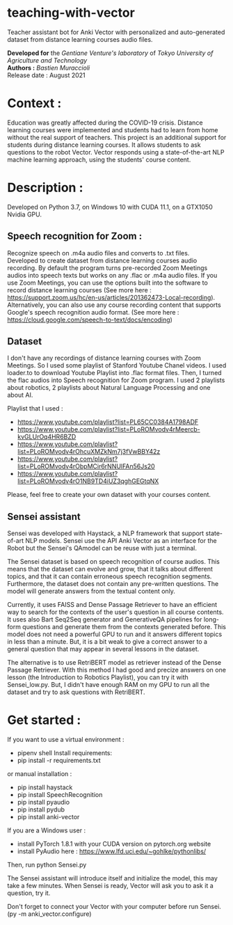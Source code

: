 # teaching-with-vector
Teacher assistant bot for Anki Vector with personalized and auto-generated dataset from distance learning courses audio files.

**Developed for** the *Gentiane Venture's laboratory* of *Tokyo University of Agriculture and Technology*  
**Authors :** *Bastien Muraccioli*  
Release date : August 2021

# Context :
Education was greatly affected during the COVID-19 crisis.
Distance learning courses were implemented and students had to learn from home without the real support of teachers.
This project is an additional support for students during distance learning courses.
It allows students to ask questions to the robot Vector. Vector responds using a state-of-the-art NLP machine learning approach, using the students' course content.

# Description :
Developed on Python 3.7, on Windows 10 with CUDA 11.1, on a GTX1050 Nvidia GPU.
## Speech recognition for Zoom :
Recognize speech on .m4a audio files and converts to .txt files.  
Developed to create dataset from distance learning courses audio recording.
By default the program turns pre-recorded Zoom Meetings audios into speech texts but works on any .flac or .m4a audio files.
If you use Zoom Meetings, you can use the options built into the software to record distance learning courses (See more here : https://support.zoom.us/hc/en-us/articles/201362473-Local-recording). 
Alternatively, you can also use any course recording content that supports Google's speech recognition audio format. 
(See more here : https://cloud.google.com/speech-to-text/docs/encoding)

## Dataset
I don't have any recordings of distance learning courses with Zoom Meetings.
So I used some playlist of Stanford Youtube Chanel videos.
I used loader.to to download Youtube Playlist into .flac format files.
Then, I turned the flac audios into Speech recognition for Zoom program.
I used 2 playlists about robotics, 2 playlists about Natural Language Processing and one about AI.

Playlist that I used : 
 - https://www.youtube.com/playlist?list=PL65CC0384A1798ADF
 - https://www.youtube.com/playlist?list=PLoROMvodv4rMeercb-kvGLUrOq4HR6BZD
 - https://www.youtube.com/playlist?list=PLoROMvodv4rOhcuXMZkNm7j3fVwBBY42z
 - https://www.youtube.com/playlist?list=PLoROMvodv4rObpMCir6rNNUlFAn56Js20
 - https://www.youtube.com/playlist?list=PLoROMvodv4rO1NB9TD4iUZ3qghGEGtqNX

Please, feel free to create your own dataset with your courses content.

## Sensei assistant
Sensei was developed with Haystack, a NLP framework that support state-of-art NLP models.
Sensei use the API Anki Vector as an interface for the Robot but the Sensei's QAmodel can be reuse with just a terminal.

The Sensei dataset is based on speech recognition of course audios. This means that the dataset can evolve and grow, that it talks about different topics, and that it can contain erroneous speech recognition segments.
Furthermore, the dataset does not contain any pre-written questions. The model will generate answers from the textual content only.

Currently, it uses FAISS and Dense Passage Retriever to have an efficient way to search for the contexts of the user's question in all course contents.
It uses also Bart Seq2Seq generator and GenerativeQA pipelines for long-form questions and generate them from the contexts generated before.
This model does not need a powerful GPU to run and it answers different topics in less than a minute. But, it is a bit weak to give a correct answer to a general question that may appear in several lessons in the dataset.

The alternative is to use RetriBERT model as retriever instead of the Dense Passage Retriever. With this method I had good and precize answers on one lesson (the Introduction to Robotics Playlist), you can try it with Sensei_low.py. But, I didn't have enough RAM on my GPU to run all the dataset and try to ask questions with RetriBERT. 

# Get started :
  If you want to use a virtual environment :
  - pipenv shell
  Install requirements:
  - pip install -r requirements.txt
  
  or manual installation :
  - pip install haystack
  - pip install SpeechRecognition
  - pip install pyaudio
  - pip install pydub
  - pip install anki-vector
  
  If you are a Windows user : 
  - install PyTorch 1.8.1 with your CUDA version on pytorch.org website
  - install PyAudio here : https://www.lfd.uci.edu/~gohlke/pythonlibs/
  
  Then, run python Sensei.py
   
The Sensei assistant will introduce itself and initialize the model, this may take a few minutes. When Sensei is ready, Vector will ask you to ask it a question, try it.

Don't forget to connect your Vector with your computer before run Sensei. (py -m anki_vector.configure)
  
  
